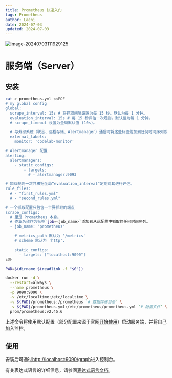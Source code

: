```yaml
---
title: Prometheus 快速入门
tags: Prometheus
author: Laeni
date: 2024-07-03
updated: 2024-07-03
---
```


![image-20240703111929125](./prometheus.assets/image-20240703111929125.png)

# 服务端（Server）

## 安装

```sh
cat > prometheus.yml <<EOF
# my global config
global:
  scrape_interval: 15s # 将抓取间隔设置为每 15 秒。默认为每 1 分钟。
  evaluation_interval: 15s # 每 15 秒评估一次规则。默认值为每 1 分钟。
  # scrape_timeout 设置为全局默认值 (10s)。

  # 与外部系统（联合、远程存储、Alertmanager）通信时将这些标签附加到任何时间序列或警报。
  external_labels:
    monitor: 'codelab-monitor'

# Alertmanager 配置
alerting:
  alertmanagers:
    - static_configs:
        - targets:
          # - alertmanager:9093

# 加载规则一次并根据全局“evaluation_interval”定期对其进行评估。
rule_files:
  # - "first_rules.yml"
  # - "second_rules.yml"

# 一个抓取配置只包含一个要抓取的端点
scrape_configs:
  # 里是 Prometheus 本身。
  # 作业名称作为标签`job=<job_name>`添加到从此配置中抓取的任何时间序列。
  - job_name: "prometheus"

    # metrics_path 默认为 '/metrics'
    # scheme 默认为 'http'.

    static_configs:
      - targets: ["localhost:9090"]
EOF

PWD=$(dirname $(readlink -f "$0"))

docker run -d \
  --restart=always \
  --name prometheus \
  -p 9090:9090 \
  -v /etc/localtime:/etc/localtime \
  -v ${PWD}/prometheus:/prometheus `# 数据存储目录` \
  -v ${PWD}/prometheus.yml:/etc/prometheus/prometheus.yml `# 配置文件` \
  prom/prometheus:v2.45.6
```

上述命令将使用默认配置（部分配置来源于官网[开始使用](https://prometheus.io/docs/prometheus/latest/getting_started/)）启动服务端，并将自己加入监控。

## 使用

安装后可通过<http://localhost:9090/graph>进入控制台。

有关表达式语言的详细信息，请参阅[表达式语言文档](https://prometheus.io/docs/prometheus/latest/querying/basics/)。

